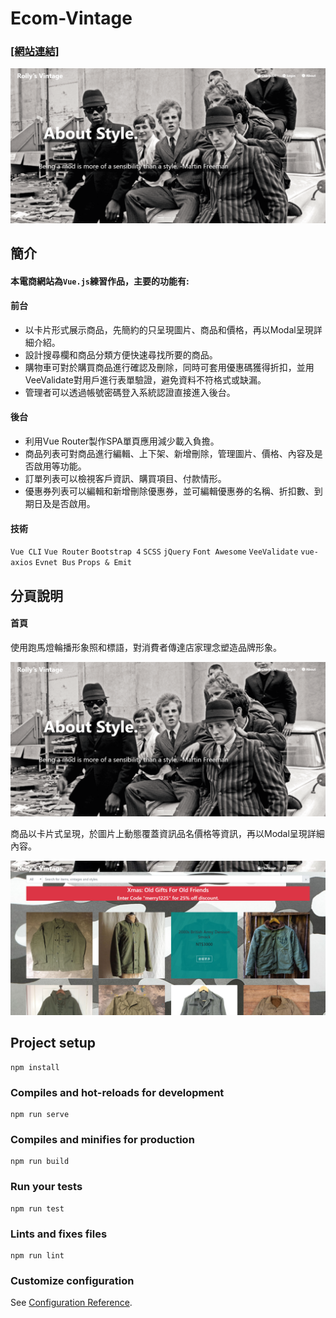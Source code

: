 # Ecom-Vintage

### [[網站連結]](https://kuaruou.github.io/Ecom-Vintage/#/) ###
![image](https://github.com/Kuaruou/Ecom-Vintage/blob/master/web-img/cover.png)

## 簡介
<h4>本電商網站為<code>Vue.js</code>練習作品，主要的功能有:</h4>
<h4>前台</h4>
  <ul>
    <li>以卡片形式展示商品，先簡約的只呈現圖片、商品和價格，再以Modal呈現詳細介紹。</li>
    <li>設計搜尋欄和商品分類方便快速尋找所要的商品。</li>
    <li>購物車可對於購買商品進行確認及刪除，同時可套用優惠碼獲得折扣，並用VeeValidate對用戶進行表單驗證，避免資料不符格式或缺漏。</li>
    <li>管理者可以透過帳號密碼登入系統認證直接進入後台。</li>
  </ul>
<h4>後台</h4>
  <ul>
    <li>利用Vue Router製作SPA單頁應用減少載入負擔。</li>
    <li>商品列表可對商品進行編輯、上下架、新增刪除，管理圖片、價格、內容及是否啟用等功能。</li>
    <li>訂單列表可以檢視客戶資訊、購買項目、付款情形。</li>
    <li>優惠券列表可以編輯和新增刪除優惠券，並可編輯優惠券的名稱、折扣數、到期日及是否啟用。</li>
  </ul>

<h4>技術</h4>
<p>
  <code>Vue CLI</code>
  <code>Vue Router</code>
  <code>Bootstrap 4</code>
  <code>SCSS</code>
  <code>jQuery</code>
  <code>Font Awesome</code>
  <code>VeeValidate</code>
  <code>vue-axios</code>
  <code>Evnet Bus</code>
  <code>Props & Emit</code>
</p>

## 分頁說明

<h4>首頁</h4>
<p>使用跑馬燈輪播形象照和標語，對消費者傳達店家理念塑造品牌形象。</p>


![image](https://github.com/Kuaruou/Ecom-Vintage/blob/master/web-img/cover.png)

<p>商品以卡片式呈現，於圖片上動態覆蓋資訊品名價格等資訊，再以Modal呈現詳細內容。</p>


![image](https://github.com/Kuaruou/Ecom-Vintage/blob/master/web-img/shop.png)


## Project setup
```
npm install
```

### Compiles and hot-reloads for development
```
npm run serve
```

### Compiles and minifies for production
```
npm run build
```

### Run your tests
```
npm run test
```

### Lints and fixes files
```
npm run lint
```

### Customize configuration
See [Configuration Reference](https://cli.vuejs.org/config/).


